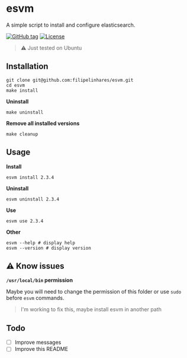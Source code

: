 # esvm
A simple script to install and configure elasticsearch.

[![GitHub tag](https://img.shields.io/github/tag/strongloop/express.svg?maxAge=2592000)](https://github.com/filipelinhares/esvm/releases)
[![License](https://img.shields.io/github/license/mashape/apistatus.svg?maxAge=2592000?style=plastic)](LICENSE.md)

> :warning: Just tested on Ubuntu

## Installation
```
git clone git@github.com:filipelinhares/esvm.git
cd esvm
make install
```

**Uninstall**
```
make uninstall
```

**Remove all installed versions**
```
make cleanup
```

## Usage

**Install**
```
esvm install 2.3.4
```

**Uninstall**
```
esvm uninstall 2.3.4
```

**Use**
```
esvm use 2.3.4
```

**Other**
```
esvm --help # display help
esvm --version # display version
```

## :warning: Know issues

**`/usr/local/bin` permission**

Maybe you will need to change the permission of this folder or use `sudo` before `esvm` commands.

> I'm working to fix this, maybe install esvm in another path

## Todo

- [ ] Improve messages
- [ ] Improve this README
